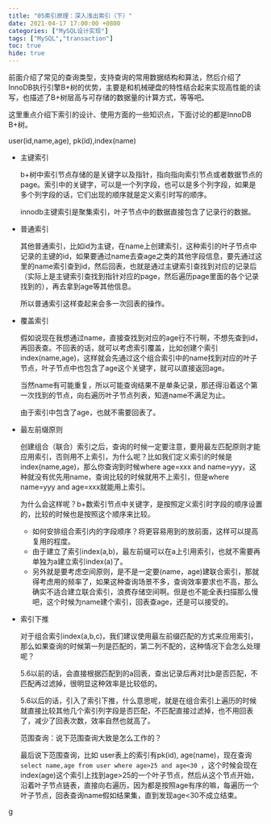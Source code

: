 ```yaml
---
title: "05索引原理：深入浅出索引（下）"
date: 2021-04-17 17:00:00 +0800
categories: ["MySQL设计实现"]
tags: ["MySQL","transaction"]
toc: true
hide: true
---
```


前面介绍了常见的查询类型，支持查询的常用数据结构和算法，然后介绍了InnoDB执行引擎B+树的优势，主要是和机械硬盘的特性结合起来实现高性能的读写，也描述了B+树层高与可存储的数据量的计算方式，等等吧。

这里重点介绍下索引的设计、使用方面的一些知识点，下面讨论的都是InnoDB B+树。



user(id,name,age), pk(id),index(name)

- 主键索引

  b+树中索引节点存储的是关键字以及指针，指向指向索引节点或者数据节点的page。索引中的关键字，可以是一个列字段，也可以是多个列字段，如果是多个列字段的话，它们出现的顺序就是定义索引时写的顺序。

  innodb主键索引是聚集索引，叶子节点中的数据直接包含了记录行的数据。

- 普通索引

  其他普通索引，比如id为主键，在name上创建索引，这种索引的叶子节点中记录的主键的id，如果要通过name去查age之类的其他字段信息，要先通过这里的name索引查到id，然后回表，也就是通过主键索引查找到对应的记录后（实际上是主键索引查找到指针对应的page，然后遍历page里面的各个记录找到的），再去拿到age等其他信息。

  所以普通索引这样查起来会多一次回表的操作。

- 覆盖索引

  假如说现在我想通过name，直接查找到对应的age行不行啊，不想先查到id，再回表查。不回表的话，就可以考虑索引覆盖，比如创建个索引index(name,age)，这样就会先通过这个组合索引中的name找到对应的叶子节点，叶子节点中也包含了age这个关键字，就可以直接返回age。

  当然name有可能重复，所以可能查询结果不是单条记录，那还得沿着这个第一次找到的节点，向右遍历叶子节点列表，知道name不满足为止。

  由于索引中包含了age，也就不需要回表了。

- 最左前缀原则

  创建组合（联合）索引之后，查询的时候一定要注意，要用最左匹配原则才能应用索引，否则用不上索引，为什么呢？比如我们定义索引的时候是index(name,age)，那么你查询到时候where age=xxx and name=yyy，这种就没有优先用name，查询比较的时候就用不上索引，但是where name=yyy and age=xxx就能用上索引。

  为什么会这样呢？b+数索引节点中关键字，是按照定义索引时字段的顺序设置的，比较的时候也是按照这个顺序来比较。

  - 如何安排组合索引内的字段顺序？将更容易用到的放前面，这样可以提高复用的程度。
  - 由于建立了索引index(a,b)，最左前缀可以在a上引用索引，也就不需要再单独为a建立索引index(a)了。
  - 另外就是要考虑空间原则，是不是一定要(name，age)建联合索引，那就得考虑用的频率了，如果这种查询场景不多，查询效率要求也不高，那么确实不适合建立联合索引，浪费存储空间啊。但是也不能全表扫描那么慢吧，这个时候为name建个索引，回表查age，还是可以接受的。

- 索引下推

  对于组合索引index(a,b,c)，我们建议使用最左前缀匹配的方式来应用索引，那么如果查询的时候第一列是匹配的，第二列不配的，这种情况下会怎么处理呢？

  5.6以前的话，会直接根据匹配到的a回表，查出记录后再对比b是否匹配，不匹配再过滤掉，很明显这种效率是比较低的。

  5.6以后的话，引入了索引下推，什么意思呢，就是在组合索引上遍历的时候就直接比较其他几个索引列字段是否匹配，不匹配直接过滤掉，也不用回表了，减少了回表次数，效率自然也就高了。

  

  范围查询：说下范围查询大致是怎么工作的？

  最后说下范围查询，比如 user表上的索引有pk(id), age(name)，现在查询`select name,age from user where age>25 and age<30 `，这个时候会现在index(age)这个索引上找到age>25的一个叶子节点，然后从这个节点开始，沿着叶子节点链表，直接向右遍历，因为都是按照age有序的嘛，每遍历一个叶子节点，回表查询name假如结果集，直到发现age<30不成立结束。

  

g